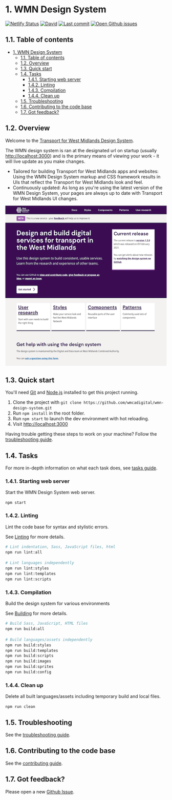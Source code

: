 # 1. WMN Design System

[![Netlify Status](https://img.shields.io/netlify/dff99875-8f09-42b9-bb99-3a43f8c0e697?style=flat-square)](https://app.netlify.com/sites/wmca/deploys)
[![David](https://img.shields.io/david/dev/wmcadigital/wmn-design-system?style=flat-square)](https://github.com/wmcadigital/wmn-design-system/blob/master/package.json)
[![Last commit](https://img.shields.io/github/last-commit/wmcadigital/wmn-design-system?style=flat-square)](https://github.com/wmcadigital/wmn-design-system/commits/master)
[![Open Github issues](https://img.shields.io/github/issues-raw/wmcadigital/wmn-design-system?style=flat-square)](https://github.com/wmcadigital/wmn-design-system/issues)

## 1.1. Table of contents

<!-- TOC -->

- [1. WMN Design System](#1-wmn-design-system)
  - [1.1. Table of contents](#11-table-of-contents)
  - [1.2. Overview](#12-overview)
  - [1.3. Quick start](#13-quick-start)
  - [1.4. Tasks](#14-tasks)
    - [1.4.1. Starting web server](#141-starting-web-server)
    - [1.4.2. Linting](#142-linting)
    - [1.4.3. Compilation](#143-compilation)
    - [1.4.4. Clean up](#144-clean-up)
  - [1.5. Troubleshooting](#15-troubleshooting)
  - [1.6. Contributing to the code base](#16-contributing-to-the-code-base)
  - [1.7. Got feedback?](#17-got-feedback)

<!-- /TOC -->

## 1.2. Overview

Welcome to the [Transport for West Midlands Design System](https://wmnetwork.netlify.com/).

The WMN design system is ran at the designated url on startup (usually [http://localhost:3000](http://localhost:3000)) and is the primary means of viewing your work - it will live update as you make changes.

- Tailored for building Transport for West Midlands apps and websites: Using the WMN Design System markup and CSS framework results in UIs that reflect the Transport for West Midlands look and feel.
- Continuously updated: As long as you're using the latest version of the WMN Design System, your pages are always up to date with Transport for West Midlands UI changes.

<img src ="doc/preview.png" height="500" width="auto" alt="Transport for West Midlands design system example">

## 1.3. Quick start

You'll need [Git](https://help.github.com/articles/set-up-git/) and [Node.js](https://nodejs.org/en/) installed to get this project running.

1. Clone the project with `git clone https://github.com/wmcadigital/wmn-design-system.git`
2. Run `npm install` in the root folder.
3. Run `npm start` to launch the dev environment with hot reloading.
4. Visit [http://localhost:3000](http://localhost:3000)

Having trouble getting these steps to work on your machine? Follow the [troubleshooting guide](doc/troubleshooting.md).

## 1.4. Tasks

For more in-depth information on what each task does, see [tasks guide](doc/contributing/tasks.md).

### 1.4.1. Starting web server

Start the WMN Design System web server.

`npm start`

### 1.4.2. Linting

Lint the code base for syntax and stylistic errors.

See [Linting](./doc/contributing/tasks/linting.md) for more details.

```bash
# Lint indentation, Sass, JavaScript files, html
npm run lint:all

# Lint languages independently
npm run lint:styles
npm run lint:templates
npm run lint:scripts
```

### 1.4.3. Compilation

Build the design system for various environments

See [Building](./doc/contributing/tasks/building.md) for more details.

```bash
# Build Sass, JavaScript, HTML files
npm run build:all

# Build languages/assets independently
npm run build:styles
npm run build:templates
npm run build:scripts
npm run build:images
npm run build:sprites
npm run build:config
```

### 1.4.4. Clean up

Delete all built languages/assets including temporary build and local files.

`npm run clean`

## 1.5. Troubleshooting

See the [troubleshooting guide](doc/troubleshooting.md).

## 1.6. Contributing to the code base

See the [contributing guide](doc/contributing.md).

## 1.7. Got feedback?

Please open a new [Github Issue](https://github.com/wmcadigital/wmn-design-system/issues).
